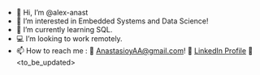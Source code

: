 - 👋 Hi, I’m @alex-anast
- 👀 I’m interested in Embedded Systems and Data Science!
- 🌱 I’m currently learning SQL.
- 💻 I’m looking to work remotely.
- 📫 How to reach me : 
            📨 AnastasioyAA@gmail.com!
            🔗 [LinkedIn Profile](linkedin.com/in/anastasioyaa)
            📖 <to_be_updated>

<!---
✨ alex-anast/alex-anast ✨
--->
